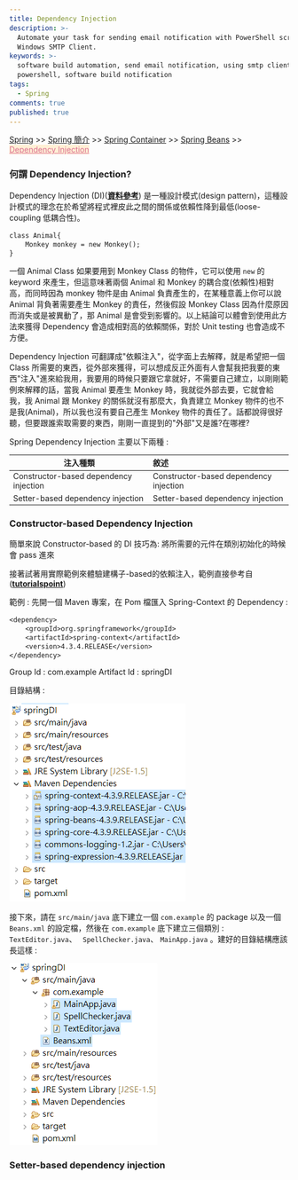 ```yaml
---
title: Dependency Injection
description: >-
  Automate your task for sending email notification with PowerShell script and
  Windows SMTP Client.
keywords: >-
  software build automation, send email notification, using smtp client in
  powershell, software build notification
tags:
  - Spring
comments: true
published: true
---
```

<a href="/spring/">Spring</a> >>
<a href="/spring/spring_page1/">Spring 簡介</a> >>
<a href="/spring/spring_page2/">Spring Container</a> >> <a href="/spring/spring_page3/">Spring Beans</a> >> <a href="/spring/spring_page4/" style="color:palevioletred;background-color:papayawhip;">Dependency Injection</a>
<div class="divider"></div>

### 何謂 Dependency Injection?

Dependency Injection (DI)(**<a href="https://stackoverflow.com/questions/130794/what-is-dependency-injection?noredirect=1&lq=1" target="_blank">資料參考</a>**) 是一種設計模式(design pattern)，這種設計模式的理念在於希望將程式裡皮此之間的關係或依賴性降到最低(loose-coupling 低耦合性)。

```
class Animal{
	Monkey monkey = new Monkey();
}
```
一個 Animal Class 如果要用到 Monkey Class 的物件，它可以使用 `new` 的 keyword 來產生，但這意味著兩個 Animal 和 Monkey 的耦合度(依賴性)相對高，而同時因為 monkey 物件是由 Animal 負責產生的，在某種意義上你可以說 Animal 背負著需要產生 Monkey 的責任，然後假設 Monkey Class 因為什麼原因而消失或是被異動了，那 Animal 是會受到影響的。以上結論可以體會到使用此方法來獲得 Dependency 會造成相對高的依賴關係，對於 Unit testing 也會造成不方便。

Dependency Injection 可翻譯成"依賴注入"，從字面上去解釋，就是希望把一個 Class 所需要的東西，從外部來獲得，可以想成反正外面有人會幫我把我要的東西"注入"進來給我用，我要用的時候只要跟它拿就好，不需要自己建立，以剛剛範例來解釋的話，當我 Animal 要產生 Monkey 時，我就從外部去要，它就會給我，我 Animal 跟 Monkey 的關係就沒有那麼大，負責建立 Monkey 物件的也不是我(Animal)，所以我也沒有要自己產生 Monkey 物件的責任了。話都說得很好聽，但要跟誰索取需要的東西，剛剛一直提到的"外部"又是誰?在哪裡?

Spring Dependency Injection 主要以下兩種 : 

| 注入種類                                 | 敘述                                          |
| ----------------------------------------|:----------------------------------------------|
| Constructor-based dependency injection  | Constructor-based dependency injection        |
| Setter-based dependency injection       | Setter-based dependency injection             |

### Constructor-based Dependency Injection
簡單來說 Constructor-based 的 DI 技巧為: 將所需要的元件在類別初始化的時候會 pass 進來

接著試著用實際範例來體驗建構子-based的依賴注入，範例直接參考自(**<a href="https://www.tutorialspoint.com/spring/constructor_based_dependency_injection.htm" target="_blank">tutorialspoint</a>**)

範例 : 先開一個 Maven 專案，在 Pom 檔匯入 Spring-Context 的 Dependency : 
```
<dependency>
    <groupId>org.springframework</groupId>
    <artifactId>spring-context</artifactId>
    <version>4.3.4.RELEASE</version>
</dependency>
```
Group Id : com.example
Artifact Id : springDI

目錄結構 : 

![SPRING](spring_images/spring_DI_config01.png)

接下來，請在 `src/main/java` 底下建立一個 `com.example` 的 package 以及一個 `Beans.xml` 的設定檔，然後在 `com.example` 底下建立三個類別 : `TextEditor.java`、 ` SpellChecker.java`、 `MainApp.java` 。建好的目錄結構應該長這樣 : 

![SPRING](spring_images/spring_DI_config02.png)


 
### Setter-based dependency injection
